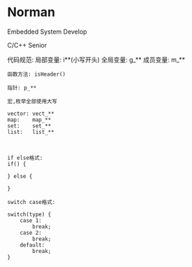 # Norman
Embedded System Develop

C/C++ Senior


代码规范:
	局部变量: i**(小写开头)
	全局变量: g_**
	成员变量: m_**

	函数方法: isHeader()

	指针:	p_**
	
	宏,枚举全部使用大写

	vector: vect_**
	map:	map_**
	set:	set_**
	list:	list_**



	if else格式:
	if() {
	
	} else {
				
	}

	switch case格式:

	switch(type) {
		case 1:
			break;
		case 2:
			break;
		default:
			break;
	}
